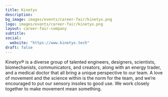 ```yaml
---
title: Kinetyx
description:
bg_image: images/events/career-fair/kinetyx.png
logo: images/events/career-fair/kinetyx.png
layout: career-fair-company
subtitle:
social:
  website: "https://www.kinetyx.tech"
draft: false
---
```


Kinetyx® is a diverse group of talented engineers, designers, scientists, biomechanists, communicators, and creators, along with an energy trader, and a medical doctor that all bring a unique perspective to our team. A love of movement and the science within is the norm for the team, and we’re encouraged to put our sensory insoles to good use. We work closely together to make movement mean something.
